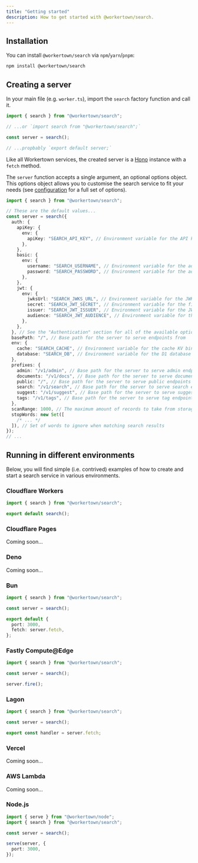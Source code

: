 ```yaml
---
title: "Getting started"
description: How to get started with @workertown/search.
---
```


## Installation

You can install `@workertown/search` via `npm`/`yarn`/`pnpm`:

```bash
npm install @workertown/search
```

## Creating a server

In your main file (e.g. `worker.ts`), import the `search` factory function and
call it.

```ts
import { search } from "@workertown/search";

// ...or `import search from "@workertown/search";`

const server = search();

// ...propbably `export default server;`
```

Like all Workertown services, the created server is a [Hono]() instance with a
`fetch` method.

The `server` function accepts a single argument, an optional options object.
This options object allows you to customise the search service to fit your
needs (see [configuration](/docs/packages/search/configuration) for a full set
of options).

```ts
import { search } from "@workertown/search";

// These are the default values...
const server = search({
  auth: {
    apiKey: {
      env: {
        apiKey: "SEARCH_API_KEY", // Environment variable for the API key
      },
    },
    basic: {
      env: {
        username: "SEARCH_USERNAME", // Environment variable for the admin username
        password: "SEARCH_PASSWORD", // Environment variable for the admin password
      },
    },
    jwt: {
      env: {
        jwksUrl: "SEARCH_JWKS_URL", // Environment variable for the JWKS URL
        secret: "SEARCH_JWT_SECRET", // Environment variable for the fixed JWT secret
        issuer: "SEARCH_JWT_ISSUER", // Environment variable for the JWT issuer
        audience: "SEARCH_JWT_AUDIENCE", // Environment variable for the JWT audience
      },
    },
  }, // See the "Authentication" section for all of the available options in `auth`
  basePath: "/", // Base path for the server to serve endpoints from
  env: {
    cache: "SEARCH_CACHE", // Environment variable for the cache KV binding (Cloudflare Workers only)
    database: "SEARCH_DB", // Environment variable for the D1 database binding (Cloudflare Workers only)
  },
  prefixes: {
    admin: "/v1/admin", // Base path for the server to serve admin endpoints from
    documents: "/v1/docs", // Base path for the server to serve documents endpoints from
    public: "/", // Base path for the server to serve public endpoints from
    search: "/v1/search", // Base path for the server to serve search endpoints from
    suggest: "/v1/suggest", // Base path for the server to serve suggest endpoints from
    tags: "/v1/tags", // Base path for the server to serve tag endpoints from
  },
  scanRange: 1000, // The maximum amount of records to take from storage at one time to search across
  stopWords: new Set([
    /* ... */
  ]), // Set of words to ignore when matching search results
});
// ...
```

## Running in different environments

Below, you will find simple (i.e. contrived) examples of how to create and start
a search service in various environments.

### Cloudflare Workers

```ts
import { search } from "@workertown/search";

export default search();
```

### Cloudflare Pages

Coming soon...

### Deno

Coming soon...

### Bun

```ts
import { search } from "@workertown/search";

const server = search();

export default {
  port: 3000,
  fetch: server.fetch,
};
```

### Fastly Compute@Edge

```ts
import { search } from "@workertown/search";

const server = search();

server.fire();
```

### Lagon

```ts
import { search } from "@workertown/search";

const server = search();

export const handler = server.fetch;
```

### Vercel

Coming soon...

### AWS Lambda

Coming soon...

### Node.js

```ts
import { serve } from "@workertown/node";
import { search } from "@workertown/search";

const server = search();

serve(server, {
  port: 3000,
});
```
